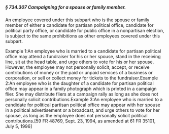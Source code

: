 ##### § 734.307 Campaigning for a spouse or family member. #####

An employee covered under this subpart who is the spouse or family member of either a candidate for partisan political office, candidate for political party office, or candidate for public office in a nonpartisan election, is subject to the same prohibitions as other employees covered under this subpart.

Example 1:An employee who is married to a candidate for partisan political office may attend a fundraiser for his or her spouse, stand in the receiving line, sit at the head table, and urge others to vote for his or her spouse. However, the employee may not personally solicit, accept, or receive contributions of money or the paid or unpaid services of a business or corporation, or sell or collect money for tickets to the fundraiser.Example 2:An employee who is the daughter of a candidate for partisan political office may appear in a family photograph which is printed in a campaign flier. She may distribute fliers at a campaign rally as long as she does not personally solicit contributions.Example 3:An employee who is married to a candidate for political partisan political office may appear with her spouse in a political advertisement or a broadcast, and urge others to vote for her spouse, as long as the employee does not personally solicit political contributions.[59 FR 48769, Sept. 23, 1994, as amended at 61 FR 35101, July 5, 1996]